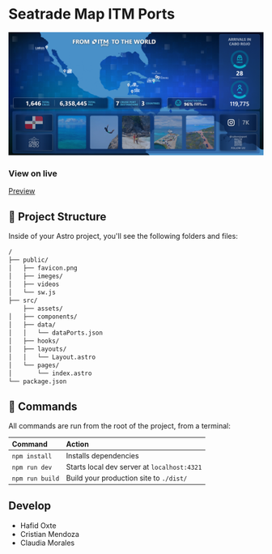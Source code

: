 # Seatrade Map ITM Ports

![Screen](/public/screen-web.png)

### View on live

[Preview](https://itmgroup.mx/seatrade/)

## 🚀 Project Structure

Inside of your Astro project, you'll see the following folders and files:

```text
/
├── public/
│   ├── favicon.png
│   ├── imeges/
│   ├── videos
│   └── sw.js
├── src/
    ├── assets/
│   ├── components/
│   ├── data/
│   │   └── dataPorts.json
│   ├── hooks/
│   ├── layouts/
│   │   └── Layout.astro
│   └── pages/
│       └── index.astro
└── package.json
```

## 🧞 Commands

All commands are run from the root of the project, from a terminal:

| Command         | Action                                      |
| :-------------- | :------------------------------------------ |
| `npm install`   | Installs dependencies                       |
| `npm run dev`   | Starts local dev server at `localhost:4321` |
| `npm run build` | Build your production site to `./dist/`     |

## Develop

- Hafid Oxte
- Cristian Mendoza
- Claudia Morales
